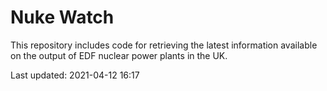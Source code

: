 # Nuke Watch

This repository includes code for retrieving the latest information available on the output of EDF nuclear power plants in the UK.

Last updated: 2021-04-12 16:17
